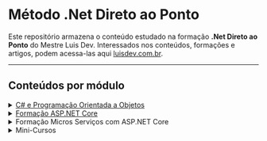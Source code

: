 # Método .Net Direto ao Ponto

Este repositório armazena o conteúdo estudado na formação **.Net Direto ao Ponto** do Mestre Luis Dev. Interessados nos conteúdos, formações e artigos, podem acessa-las aqui [luisdev.com.br](https://www.luisdev.com.br/pagina-de-cursos/).
___

## Conteúdos por módulo

<details markdown='1'>
<summary><a href="https://github.com/JanairAlves/DotNET_DiretoAoPonto/tree/master/CSharpEProgramacaoOrientadaAObjetos">C# e Programação Orientada a Objetos</a></summary>

- [X] Fundamentos C# 
- [X] Estrutura de controle de fluxo
- [X] Trabalhando com Strings
- [X] Trabalhando com Array e Listas
- [X] Language Integrated-Query (LINQ)
- [X] Trabalhando com Datas
- [X] Trabalhando com Arquivos e Diretórios
- [X] Debbugging e Exceções
- [ ] Programação Orientada a Objetos

</details>

<details markdown='1'>
<summary><a href="https://github.com/JanairAlves/DotNET_DiretoAoPonto/tree/master/FormacaoASPNETCore/DevFreela">Formação ASP.NET Core</a></summary>

- [X] Apresentação
- [X] Projeto a ser desenvolvido
- [ ] Desenvolvimento de APIs com ASP.NET Core
- [ ] Arquitetura Limpa
- [ ] Persistência com Entity Framework Core
- [ ] Command Query Responsibility Segregation (CQRS)
- [ ] Padrão Repository
- [ ] Validação de APIs
- [ ] Autenticação e Autorização com JWT
- [ ] Testes Unitários com xUnit
- [ ] Azure DevOps
- [ ] Microsserviços e Mensageria
- [ ] Carreira em .NET

</details>

<details markdown='1'>
<summary>Formação Micros Serviços com ASP.NET Core</summary>

- [ ] Em breve 

</details>

<details markdown='1'>
<summary>Mini-Cursos</summary>

- [ ] Em breve 

</details>
